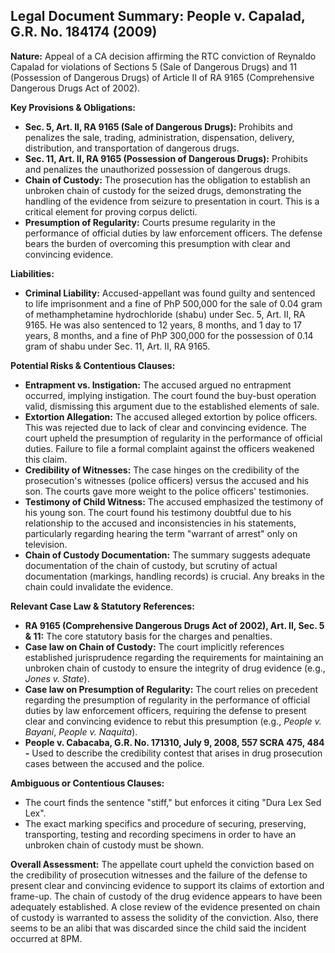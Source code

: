 ## Legal Document Summary: People v. Capalad, G.R. No. 184174 (2009)

**Nature:** Appeal of a CA decision affirming the RTC conviction of Reynaldo Capalad for violations of Sections 5 (Sale of Dangerous Drugs) and 11 (Possession of Dangerous Drugs) of Article II of RA 9165 (Comprehensive Dangerous Drugs Act of 2002).

**Key Provisions & Obligations:**

*   **Sec. 5, Art. II, RA 9165 (Sale of Dangerous Drugs):** Prohibits and penalizes the sale, trading, administration, dispensation, delivery, distribution, and transportation of dangerous drugs.
*   **Sec. 11, Art. II, RA 9165 (Possession of Dangerous Drugs):** Prohibits and penalizes the unauthorized possession of dangerous drugs.
*   **Chain of Custody:**  The prosecution has the obligation to establish an unbroken chain of custody for the seized drugs, demonstrating the handling of the evidence from seizure to presentation in court. This is a critical element for proving corpus delicti.
*   **Presumption of Regularity:** Courts presume regularity in the performance of official duties by law enforcement officers. The defense bears the burden of overcoming this presumption with clear and convincing evidence.

**Liabilities:**

*   **Criminal Liability:** Accused-appellant was found guilty and sentenced to life imprisonment and a fine of PhP 500,000 for the sale of 0.04 gram of methamphetamine hydrochloride (shabu) under Sec. 5, Art. II, RA 9165. He was also sentenced to 12 years, 8 months, and 1 day to 17 years, 8 months, and a fine of PhP 300,000 for the possession of 0.14 gram of shabu under Sec. 11, Art. II, RA 9165.

**Potential Risks & Contentious Clauses:**

*   **Entrapment vs. Instigation:** The accused argued no entrapment occurred, implying instigation. The court found the buy-bust operation valid, dismissing this argument due to the established elements of sale.
*   **Extortion Allegation:** The accused alleged extortion by police officers.  This was rejected due to lack of clear and convincing evidence.  The court upheld the presumption of regularity in the performance of official duties. Failure to file a formal complaint against the officers weakened this claim.
*   **Credibility of Witnesses:** The case hinges on the credibility of the prosecution's witnesses (police officers) versus the accused and his son. The courts gave more weight to the police officers' testimonies.
*   **Testimony of Child Witness:** The accused emphasized the testimony of his young son. The court found his testimony doubtful due to his relationship to the accused and inconsistencies in his statements, particularly regarding hearing the term "warrant of arrest" only on television.
*   **Chain of Custody Documentation:** The summary suggests adequate documentation of the chain of custody, but scrutiny of actual documentation (markings, handling records) is crucial. Any breaks in the chain could invalidate the evidence.

**Relevant Case Law & Statutory References:**

*   **RA 9165 (Comprehensive Dangerous Drugs Act of 2002), Art. II, Sec. 5 & 11:** The core statutory basis for the charges and penalties.
*   **Case law on Chain of Custody:** The court implicitly references established jurisprudence regarding the requirements for maintaining an unbroken chain of custody to ensure the integrity of drug evidence (e.g., *Jones v. State*).
*   **Case law on Presumption of Regularity:** The court relies on precedent regarding the presumption of regularity in the performance of official duties by law enforcement officers, requiring the defense to present clear and convincing evidence to rebut this presumption (e.g., *People v. Bayani*, *People v. Naquita*).
*    **People v. Cabacaba, G.R. No. 171310, July 9, 2008, 557 SCRA 475, 484 -** Used to describe the credibility contest that arises in drug prosecution cases between the accused and the police.

**Ambiguous or Contentious Clauses:**

*   The court finds the sentence "stiff," but enforces it citing "Dura Lex Sed Lex".
*   The exact marking specifics and procedure of securing, preserving, transporting, testing and recording specimens in order to have an unbroken chain of custody must be shown.

**Overall Assessment:** The appellate court upheld the conviction based on the credibility of prosecution witnesses and the failure of the defense to present clear and convincing evidence to support its claims of extortion and frame-up. The chain of custody of the drug evidence appears to have been adequately established. A close review of the evidence presented on chain of custody is warranted to assess the solidity of the conviction. Also, there seems to be an alibi that was discarded since the child said the incident occurred at 8PM.